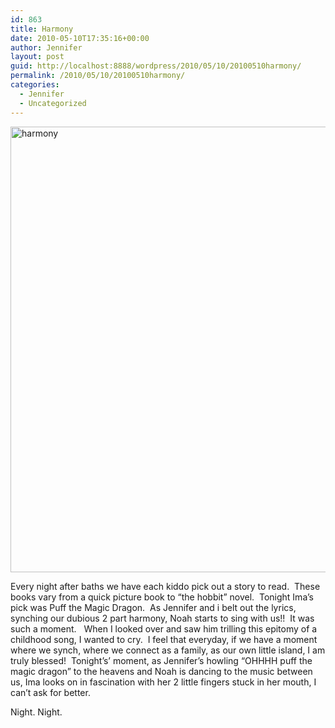 ```yaml
---
id: 863
title: Harmony
date: 2010-05-10T17:35:16+00:00
author: Jennifer
layout: post
guid: http://localhost:8888/wordpress/2010/05/10/20100510harmony/
permalink: /2010/05/10/20100510harmony/
categories:
  - Jennifer
  - Uncategorized
---
```

<img title="harmony" height="713" alt="harmony" width="950" class="alignleft size-full wp-image-671" src="http://static.squarespace.com/static/50db6bb3e4b015296cd43789/50dfa5b1e4b0dc6320e0b5ea/50dfa5b2e4b0dc6320e0b77a/1273576762000/?format=original" />

<p style="text-align: left;">
  Every night after baths we have each kiddo pick out a story to read.  These books vary from a quick picture book to &#8220;the hobbit&#8221; novel.  Tonight Ima&#8217;s pick was Puff the Magic Dragon.  As Jennifer and i belt out the lyrics, synching our dubious 2 part harmony, Noah starts to sing with us!!  It was such a moment.   When I looked over and saw him trilling this epitomy of a childhood song, I wanted to cry.  I feel that everyday, if we have a moment where we synch, where we connect as a family, as our own little island, I am truly blessed!  Tonight&#8217;s&#8217; moment, as Jennifer&#8217;s howling &#8220;OHHHH puff the magic dragon&#8221; to the heavens and Noah is dancing to the music between us, Ima looks on in fascination with her 2 little fingers stuck in her mouth, I can&#8217;t ask for better.
</p>

Night. Night.